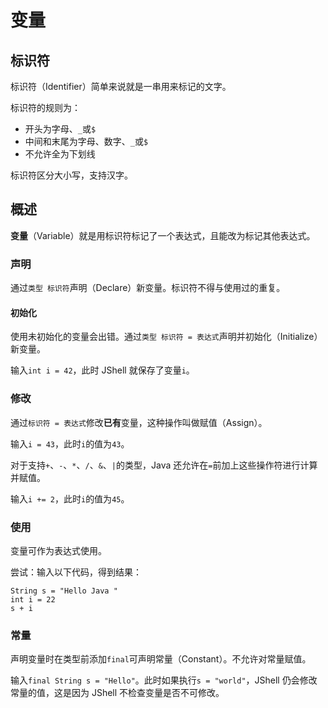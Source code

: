 # 变量

## 标识符

标识符（Identifier）简单来说就是一串用来标记的文字。

标识符的规则为：

- 开头为字母、`_`或`$`
- 中间和末尾为字母、数字、`_`或`$`
- 不允许全为下划线

标识符区分大小写，支持汉字。

## 概述

**变量**（Variable）就是用标识符标记了一个表达式，且能改为标记其他表达式。

### 声明

通过`类型 标识符`声明（Declare）新变量。标识符不得与使用过的重复。

#### 初始化

使用未初始化的变量会出错。通过`类型 标识符 = 表达式`声明并初始化（Initialize）新变量。

输入`int i = 42`，此时 JShell 就保存了变量`i`。

### 修改

通过`标识符 = 表达式`修改**已有**变量，这种操作叫做赋值（Assign）。

输入`i = 43`，此时`i`的值为`43`。

对于支持`+`、`-`、`*`、`/`、`&`、`|`的类型，Java 还允许在`=`前加上这些操作符进行计算并赋值。

输入`i += 2`，此时`i`的值为`45`。

### 使用

变量可作为表达式使用。

尝试：输入以下代码，得到结果：

```
String s = "Hello Java "
int i = 22
s + i
```

### 常量

声明变量时在类型前添加`final`可声明常量（Constant）。不允许对常量赋值。

输入`final String s = "Hello"`。此时如果执行`s = "world"`，JShell 仍会修改常量的值，这是因为 JShell 不检查变量是否不可修改。
